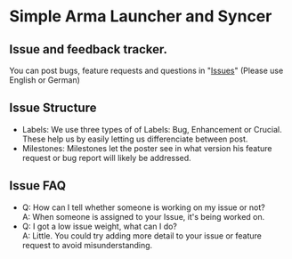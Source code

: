 # Simple Arma Launcher and Syncer

## Issue and feedback tracker.

You can post bugs, feature requests and questions in "[Issues](https://github.com/SALS-App/SALS/issues)" (Please use English or German)

## Issue Structure
 - Labels: We use three types of of Labels: Bug, Enhancement or Crucial. These help us by easily letting us differenciate between post.
 - Milestones: Milestones let the poster see in what version his feature request or bug report will likely be addressed.

## Issue FAQ
 - Q: How can I tell whether someone is working on my issue or not?
<br/>A: When someone is assigned to your Issue, it's being worked on.
 - Q: I got a low issue weight, what can I do?
<br/>A: Little. You could try adding more detail to your issue or feature request to avoid misunderstanding.
